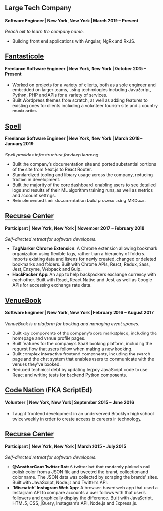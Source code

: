 ## Large Tech Company
#### Software Engineer | New York, New York | March 2019 – Present
_Reach out to learn the company name._
- Building front end applications with Angular, NgRx and RxJS.

## [Fantasticole](https://fantasticole.com/)
#### Freelance Software Engineer | New York, New York | October 2015 – Present
- Worked on projects for a variety of clients, both as a sole engineer and embedded on larger teams,
using technologies including JavaScript, Python, PHP and APIs for a variety of services.
- Built Wordpress themes from scratch, as well as adding features to existing ones for clients including
a volunteer tourism site and a country music artist.

## [Spell](https://spell.run/)
#### Freelance Software Engineer | New York, New York | March 2018 – January 2019
_Spell provides infrastructure for deep learning._
- Built the company’s documentation site and ported substantial portions of the site from Next.js to React Router.
- Standardized tooling and library usage across the company, reducing friction in development.
- Built the majority of the core dashboard, enabling users to see detailed logs and results of their ML
algorithm training runs, as well as metrics and account settings.
- Reimplemented their documentation build process using MKDocs.

## [Recurse Center](https://www.recurse.com/)
#### Participant | New York, New York | November 2017 – February 2018
_Self-directed retreat for software developers._
- **TagMarker Chrome Extension**: A Chrome extension allowing bookmark organization using flexible tags, rather than a hierarchy of folders. Imports existing data and listens for newly created, changed or deleted bookmarks and folders. Built with Chrome APIs, React, Redux, Sass, Jest, Enzyme, Webpack and Gulp.
- **HackPacker App**: An app to help backpackers exchange currency with each other. Built with React, React Native and Jest, as well as Google APIs for accessing exchange rate data.

## [VenueBook](https://venuebook.com/)
#### Software Engineer | New York, New York | February 2016 – August 2017
_VenueBook is a platform for booking and managing event spaces._
- Built key components of the company’s core marketplace, including the homepage and venue profile pages.
- Built features for the company’s SaaS booking platform, including the request flow that users follow when making a new booking.
- Built complex interactive frontend components, including the search page and the chat system that enables users to communicate with the venues they’ve booked.
- Reduced technical debt by updating legacy JavaScript code to use React and writing tests for backend Python components.

## [Code Nation](https://codenation.org/) (FKA ScriptEd)
#### Volunteer | New York, New York| September 2015 – June 2016
- Taught frontend development in an underserved Brooklyn high school twice weekly in order to create
access to careers in technology.

## [Recurse Center](https://www.recurse.com/)
#### Participant | New York, New York | March 2015 – July 2015
_Self-directed retreat for software developers._
- **@AnotherCoat Twitter Bot**: A twitter bot that randomly picked a nail polish color from a JSON file
and tweeted the brand, collection and color name. The JSON data was collected by scraping the
brands’ sites. Built with JavaScript, Node.js and Twitter’s API.
- **‘Mismatch’ Instagram Web App**: A browser-based web app that used a Instagram API to compare
accounts a user follows with that user’s followers and graphically display the difference. Built with JavaScript, HTML5, CSS, jQuery, Instagram’s API, Node.js and Express.js.
